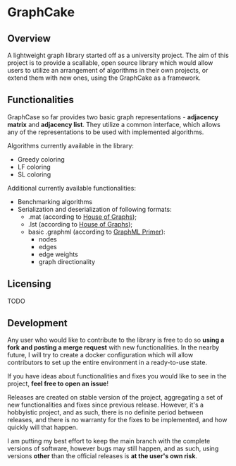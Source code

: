 # GraphCake 

## Overview

A lightweight graph library started off as a university project. The aim of this project is to provide a scallable, open source library which would allow users to utilize an arrangement of algorithms in their own projects, or extend them with new ones, using the GraphCake as a framework. 

## Functionalities

GraphCase so far provides two basic graph representations - **adjacency matrix** and **adjacency list**. They utilize a common interface, which allows any of the representations to be used with implemented algorithms. 

Algorithms currently available in the library:
- Greedy coloring
- LF coloring
- SL coloring

Additional currently available functionalities:
- Benchmarking algorithms
- Serialization and deserialization of following formats:
    - .mat (according to [House of Graphs](https://houseofgraphs.org/));
    - .lst (according to [House of Graphs](https://houseofgraphs.org/));
    - basic .graphml (according to [GraphML Primer](http://graphml.graphdrawing.org/primer/graphml-primer.html)):
        - nodes
        - edges
        - edge weights
        - graph directionality

## Licensing

TODO

## Development

Any user who would like to contribute to the library is free to do so **using a fork and posting a merge request** with new functionalities. In the nearby future, I will try to create a docker configuration which will allow contributors to set up the entire environment in a ready-to-use state.

If you have ideas about functionalities and fixes you would like to see in the project, **feel free to open an issue**!

Releases are created on stable version of the project, aggregating a set of new functionalities and fixes since previous release. However, it's a hobbyistic project, and as such, there is no definite period between releases, and there is no warranty for the fixes to be implemented, and how quickly will that happen. 

I am putting my best effort to keep the main branch with the complete versions of software, however bugs may still happen, and as such, using versions **other** than the official releases is **at the user's own risk**.
